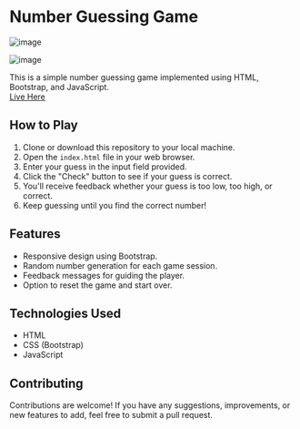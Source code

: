 # Number Guessing Game

![image](https://github.com/08prerna/Number-Guessing-Game/assets/132763290/c5bad797-1c6d-467c-bdec-199c0b474f20)


![image](https://github.com/08prerna/Number-Guessing-Game/assets/132763290/54eac02a-d6a7-4856-bd1a-a2fea9d8dbbc)


This is a simple number guessing game implemented using HTML, Bootstrap, and JavaScript.<br>
<a href="https://08prerna.github.io/Number-Guessing-Game/" target="_blank">Live Here</a>

## How to Play

1. Clone or download this repository to your local machine.
2. Open the `index.html` file in your web browser.
3. Enter your guess in the input field provided.
4. Click the "Check" button to see if your guess is correct.
5. You'll receive feedback whether your guess is too low, too high, or correct.
6. Keep guessing until you find the correct number!

## Features

- Responsive design using Bootstrap.
- Random number generation for each game session.
- Feedback messages for guiding the player.
- Option to reset the game and start over.

## Technologies Used

- HTML
- CSS (Bootstrap)
- JavaScript

## Contributing

Contributions are welcome! If you have any suggestions, improvements, or new features to add, feel free to submit a pull request.
